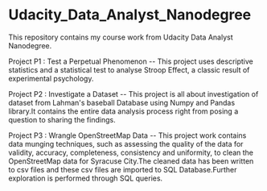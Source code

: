 # Udacity_Data_Analyst_Nanodegree

This repository contains my course work from Udacity Data Analyst Nanodegree.

Project P1 : Test a Perpetual Phenomenon --
This project uses descriptive statistics and a statistical test to analyse Stroop Effect, a classic result of experimental psychology.

Project P2 : Investigate a Dataset --
This project is all about investigation of dataset from Lahman's baseball Database using Numpy and Pandas library.It contains the entire data analysis process right from posing a question to sharing the findings.

Project P3 : Wrangle OpenStreetMap Data -- This project work contains data munging techniques, such as assessing the quality of the data for validity, accuracy, completeness, consistency and uniformity, to clean the OpenStreetMap data for Syracuse City.The cleaned data has been written to csv files and these csv files are imported to SQL Database.Further exploration is performed through SQL queries.
